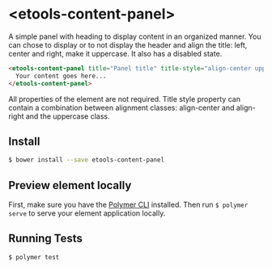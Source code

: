 # \<etools-content-panel\>

A simple panel with heading to display content in an organized manner. 
You can chose to display or to not display the header and align the title: left, center and right, make it uppercase.
It also has a disabled state.

```html
<etools-content-panel title="Panel title" title-style="align-center uppercase" no-header="false" is-disabled="false">
  Your content goes here...
</etools-content-panel>
```

All properties of the element are not required. 
Title style property can contain a combination between alignment classes: align-center and align-right and the uppercase class.

## Install
```bash
$ bower install --save etools-content-panel
```

## Preview element locally

First, make sure you have the [Polymer CLI](https://www.npmjs.com/package/polymer-cli) installed. Then run `$ polymer serve` to serve your element application locally.

## 

## Running Tests

```
$ polymer test
```
